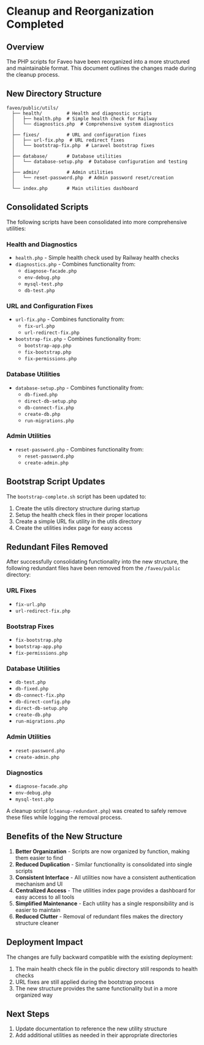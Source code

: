 # Cleanup and Reorganization Completed

## Overview

The PHP scripts for Faveo have been reorganized into a more structured and maintainable format. This document outlines the changes made during the cleanup process.

## New Directory Structure

```
faveo/public/utils/
  ├── health/         # Health and diagnostic scripts
  │   ├── health.php  # Simple health check for Railway
  │   └── diagnostics.php  # Comprehensive system diagnostics
  │
  ├── fixes/          # URL and configuration fixes 
  │   ├── url-fix.php  # URL redirect fixes
  │   └── bootstrap-fix.php  # Laravel bootstrap fixes
  │
  ├── database/       # Database utilities
  │   └── database-setup.php  # Database configuration and testing
  │
  ├── admin/          # Admin utilities
  │   └── reset-password.php  # Admin password reset/creation
  │
  └── index.php       # Main utilities dashboard
```

## Consolidated Scripts

The following scripts have been consolidated into more comprehensive utilities:

### Health and Diagnostics
- `health.php` - Simple health check used by Railway health checks
- `diagnostics.php` - Combines functionality from:
  - `diagnose-facade.php`
  - `env-debug.php`
  - `mysql-test.php`
  - `db-test.php`

### URL and Configuration Fixes
- `url-fix.php` - Combines functionality from:
  - `fix-url.php`
  - `url-redirect-fix.php`
- `bootstrap-fix.php` - Combines functionality from:
  - `bootstrap-app.php`
  - `fix-bootstrap.php`
  - `fix-permissions.php`

### Database Utilities
- `database-setup.php` - Combines functionality from:
  - `db-fixed.php`
  - `direct-db-setup.php`
  - `db-connect-fix.php`
  - `create-db.php`
  - `run-migrations.php`

### Admin Utilities
- `reset-password.php` - Combines functionality from:
  - `reset-password.php`
  - `create-admin.php`

## Bootstrap Script Updates

The `bootstrap-complete.sh` script has been updated to:

1. Create the utils directory structure during startup
2. Setup the health check files in their proper locations
3. Create a simple URL fix utility in the utils directory
4. Create the utilities index page for easy access

## Redundant Files Removed

After successfully consolidating functionality into the new structure, the following redundant files have been removed from the `/faveo/public` directory:

### URL Fixes
- `fix-url.php`
- `url-redirect-fix.php`

### Bootstrap Fixes
- `fix-bootstrap.php`
- `bootstrap-app.php`
- `fix-permissions.php`

### Database Utilities
- `db-test.php`
- `db-fixed.php`
- `db-connect-fix.php`
- `db-direct-config.php`
- `direct-db-setup.php`
- `create-db.php`
- `run-migrations.php`

### Admin Utilities
- `reset-password.php`
- `create-admin.php`

### Diagnostics
- `diagnose-facade.php`
- `env-debug.php`
- `mysql-test.php`

A cleanup script (`cleanup-redundant.php`) was created to safely remove these files while logging the removal process.

## Benefits of the New Structure

1. **Better Organization** - Scripts are now organized by function, making them easier to find
2. **Reduced Duplication** - Similar functionality is consolidated into single scripts
3. **Consistent Interface** - All utilities now have a consistent authentication mechanism and UI
4. **Centralized Access** - The utilities index page provides a dashboard for easy access to all tools
5. **Simplified Maintenance** - Each utility has a single responsibility and is easier to maintain
6. **Reduced Clutter** - Removal of redundant files makes the directory structure cleaner

## Deployment Impact

The changes are fully backward compatible with the existing deployment:

1. The main health check file in the public directory still responds to health checks
2. URL fixes are still applied during the bootstrap process
3. The new structure provides the same functionality but in a more organized way

## Next Steps

1. Update documentation to reference the new utility structure
2. Add additional utilities as needed in their appropriate directories 